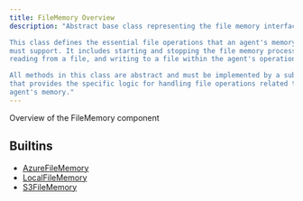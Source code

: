 ```yaml
---
title: FileMemory Overview
description: "Abstract base class representing the file memory interface for an agent.

This class defines the essential file operations that an agent's memory component
must support. It includes starting and stopping the file memory processes,
reading from a file, and writing to a file within the agent's operational context.

All methods in this class are abstract and must be implemented by a subclass
that provides the specific logic for handling file operations related to the
agent's memory."
---
```

Overview of the FileMemory component
## Builtins
* [AzureFileMemory](/docs/components/filememory/azurefilememory/)
* [LocalFileMemory](/docs/components/filememory/localfilememory/)
* [S3FileMemory](/docs/components/filememory/s3filememory/)